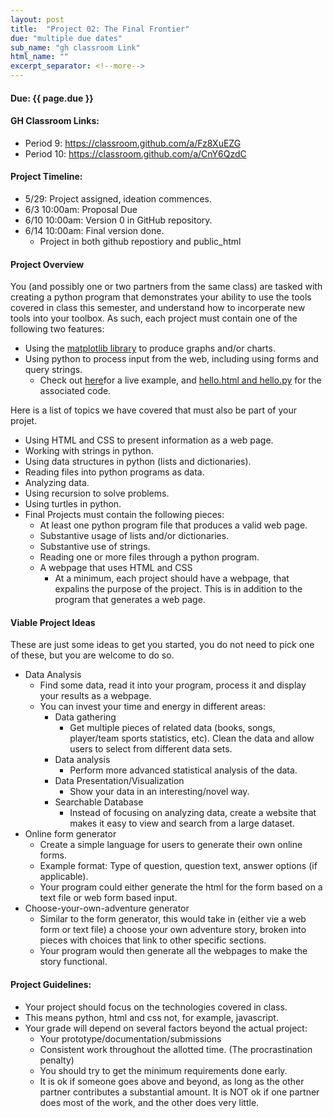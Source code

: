 ```yaml
---
layout: post
title:  "Project 02: The Final Frontier"
due: "multiple due dates"
sub_name: "gh classroom Link"
html_name: ""
excerpt_separator: <!--more-->
---
```


#### Due: {{ page.due }}
#### GH Classroom Links:
* Period 9: <https://classroom.github.com/a/Fz8XuEZG>
* Period 10: <https://classroom.github.com/a/CnY6QzdC>

#### Project Timeline:
- 5/29: Project assigned, ideation commences.
- 6/3 10:00am: Proposal Due
- 6/10 10:00am: Version 0 in GitHub repository.
- 6/14 10:00am: Final version done.
  - Project in both github repostiory and public_html

#### Project Overview
You (and possibly one or two partners from the same class) are tasked with creating a python program that demonstrates your ability to use the tools covered in class this semester, and understand how to incorperate new tools into your toolbox. As such, each project must contain one of the following two features:
* Using the [matplotlib library](https://matplotlib.org/stable/) to produce graphs and/or charts.
* Using python to process input from the web, including using forms and query strings.
  - Check out [here](http://homer.stuy.edu/~jadw/python/hello.html)for a live example, and [hello.html and hello.py](https://github.com/stuycs-gh-classrooms/09-web-jonalf/tree/main/python) for the associated code.

Here is a list of topics we have covered that must also be part of your projet.
* Using HTML and CSS to present information as a web page.
* Working with strings in python.
* Using data structures in python (lists and dictionaries).
* Reading files into python programs as data.
* Analyzing data.
* Using recursion to solve problems.
* Using turtles in python.
* Final Projects must contain the following pieces:
  * At least one python program file that produces a valid web page.
  * Substantive usage of lists and/or dictionaries.
  * Substantive use of strings.
  * Reading one or more files through a python program.
  * A webpage that uses HTML and CSS
    - At a minimum, each project should have a webpage, that expalins the purpose of the project. This is in addition to the program that generates a web page.

#### Viable Project Ideas
These are just some ideas to get you started, you do not need to pick one of these, but you are welcome to do so.
* Data Analysis
  * Find some data, read it into your program, process it and display your results as a webpage.
  * You can invest your time and energy in different areas:
    * Data gathering
      * Get multiple pieces of related data (books, songs, player/team sports statistics, etc). Clean the data and allow users to select from different data sets.
    * Data analysis
      * Perform more advanced statistical analysis of the data.
    * Data Presentation/Visualization
      * Show your data in an interesting/novel way.
    * Searchable Database
      * Instead of focusing on analyzing data, create a website that makes it easy to view and search from a large dataset.
* Online form generator
  * Create a simple language for users to generate their own online forms.
  * Example format: Type of question, question text, answer options (if applicable).
  * Your program could either generate the html for the form based on a text file or web form based input.
* Choose-your-own-adventure generator
  * Similar to the form generator, this would take in (either vie a web form or text file) a choose your own adventure story, broken into pieces with choices that link to other specific sections.
  * Your program would then generate all the webpages to make the story functional.


#### Project Guidelines:
* Your project should focus on the technologies covered in class.
* This means python, html and css not, for example, javascript.
* Your grade will depend on several factors beyond the actual project:
  * Your prototype/documentation/submissions
  * Consistent work throughout the allotted time. (The procrastination penalty)
  * You should try to get the minimum requirements done early.
  * It is ok if someone goes above and beyond, as long as the other partner contributes a substantial amount. It is NOT ok if one partner does most of the work, and the other does very little.
